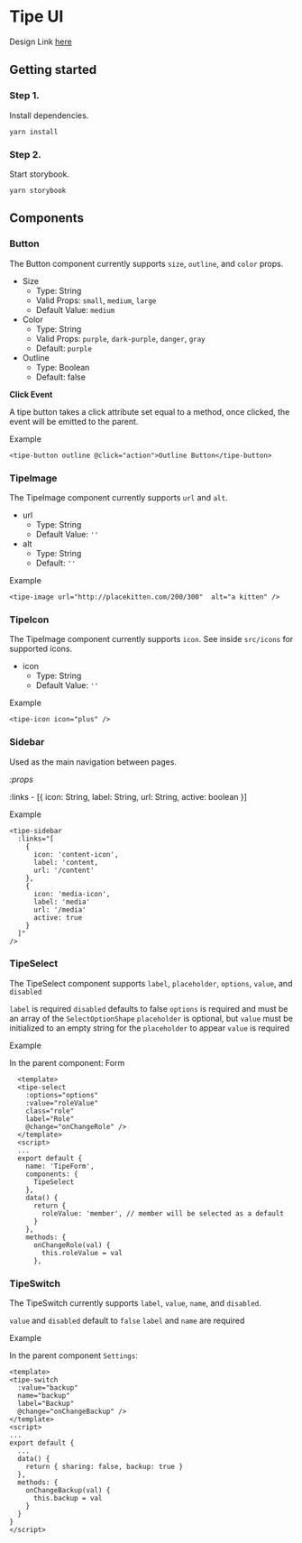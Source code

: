 # Tipe UI

Design Link [here](https://projects.invisionapp.com/share/WQHRUSL8S5J#/screens)

## Getting started

### Step 1.

Install dependencies.

```
yarn install
```

### Step 2.

Start storybook.

```
yarn storybook
```

## Components

### Button

The Button component currently supports `size`, `outline`, and `color` props.

- Size
  - Type: String
  - Valid Props: `small`, `medium`, `large`
  - Default Value: `medium`
- Color
  - Type: String
  - Valid Props: `purple`, `dark-purple`, `danger`, `gray`
  - Default: `purple`
- Outline
  - Type: Boolean
  - Default: false

**Click Event**

A tipe button takes a click attribute set equal to a method, once clicked, the event will be emitted to the parent.

Example

```
<tipe-button outline @click="action">Outline Button</tipe-button>
```

### TipeImage

The TipeImage component currently supports `url` and `alt`.

- url
  - Type: String
  - Default Value: `''`
- alt
  - Type: String
  - Default: `''`

Example

```
<tipe-image url="http://placekitten.com/200/300"  alt="a kitten" />
```

### TipeIcon

The TipeImage component currently supports `icon`. See inside `src/icons` for supported icons.

- icon
  - Type: String
  - Default Value: `''`

Example

```
<tipe-icon icon="plus" />
```

### Sidebar

Used as the main navigation between pages.

_:props_

:links - [{
icon: String,
label: String,
url: String,
active: boolean
}]

Example

```
<tipe-sidebar
  :links="[
    {
      icon: 'content-icon',
      label: 'content,
      url: '/content'
    },
    {
      icon: 'media-icon',
      label: 'media'
      url: '/media'
      active: true
    }
  ]"
/>
```

### TipeSelect

The TipeSelect component supports `label`, `placeholder`, `options`, `value`, and `disabled`

`label` is required
`disabled` defaults to false
`options` is required and must be an array of the `SelectOptionShape`
`placeholder` is optional, but `value` must be initialized to an empty string for the `placeholder` to appear
`value` is required

Example

In the parent component: Form

```
  <template>
  <tipe-select
    :options="options"
    :value="roleValue"
    class="role"
    label="Role"
    @change="onChangeRole" />
  </template>
  <script>
  ...
  export default {
    name: 'TipeForm',
    components: {
      TipeSelect
    },
    data() {
      return {
        roleValue: 'member', // member will be selected as a default
      }
    },
    methods: {
      onChangeRole(val) {
        this.roleValue = val
      },
```

### TipeSwitch

The TipeSwitch currently supports `label`, `value`, `name`, and `disabled`.

`value` and `disabled` default to `false`
`label` and `name` are required

Example

In the parent component `Settings`:

```
<template>
<tipe-switch
  :value="backup"
  name="backup"
  label="Backup"
  @change="onChangeBackup" />
</template>
<script>
...
export default {
  ...
  data() {
    return { sharing: false, backup: true }
  },
  methods: {
    onChangeBackup(val) {
      this.backup = val
    }
  }
}
</script>
```
